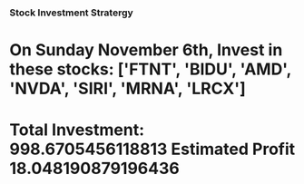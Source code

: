 ### Stock Investment Stratergy

# On Sunday November 6th, Invest in these stocks: ['FTNT', 'BIDU', 'AMD', 'NVDA', 'SIRI', 'MRNA', 'LRCX']
# Total Investment: 998.6705456118813 Estimated Profit 18.048190879196436
